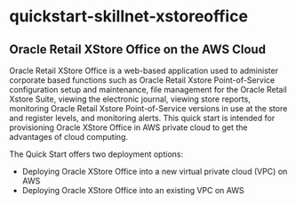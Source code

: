 # quickstart-skillnet-xstoreoffice
## Oracle Retail XStore Office on the AWS Cloud

Oracle Retail XStore Office is a web-based application used to administer corporate based functions such as Oracle Retail Xstore Point-of-Service configuration setup and maintenance, file management for the Oracle Retail Xstore Suite, viewing the electronic journal, viewing store reports, monitoring Oracle Retail Xstore Point-of-Service versions in use at the store and register levels, and monitoring alerts. This quick start is intended for provisioning Oracle XStore Office in AWS private cloud to get the advantages of cloud computing.

The Quick Start offers two deployment options:

- Deploying Oracle XStore Office into a new virtual private cloud (VPC) on AWS
- Deploying Oracle XStore Office into an existing VPC on AWS